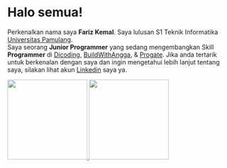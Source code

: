 # Halo semua! 

Perkenalkan nama saya **Fariz Kemal**.
Saya lulusan S1 Teknik Informatika [Universitas Pamulang](https://http://unpam.ac.id/).\
Saya seorang **Junior Programmer** yang sedang mengembangkan Skill **Programmer** di [Dicoding](https://www.dicoding.com/), [BuildWithAngga](https://www.buildwithangga.com/), & [Progate](https://www.progate.com/).
Jika anda tertarik untuk berkenalan dengan saya dan ingin mengetahui lebih lanjut tentang saya, silakan lihat akun [Linkedin](https://www.linkedin.com/in/farizkemal/) saya ya.

<p align="left">
<a href="https://github.com/farizkemal">
  <img height="180em" src="https://github-readme-stats-eight-theta.vercel.app/api?username=farizkemal&show_icons=true&theme=algolia&include_all_commits=true&count_private=true"/>
  <img height="180em" src="https://github-readme-stats-eight-theta.vercel.app/api/top-langs/?username=farizkemal&layout=compact&langs_count=8&theme=algolia"/>
</a>
</p>
